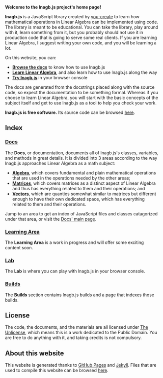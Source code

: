 **Welcome to the lnagb.js project's home page!**

**lnagb.js** is a JavaScript library created by
[you-create](https://github.com/you-create/) to learn how mathematical
operations in Linear Algebra can be implemented using code. The library is meant
to be educational. You can take the library, play around with it, learn
something from it, but you probably should not use it in production code that is
going to serve some real clients. If you are learning Linear Algebra, I suggest
writing your own code, and you will be learning a lot.

On this website, you can:
- [**Browse the docs**](./docs/) to know how to use lnagb.js
- [**Learn Linear Algebra**](./learn/), and also learn how to use lnagb.js along the way
- [**Try lnagb.js**](./lab/) in your browser console

The docs are generated from the docstrings placed along with the source code,
so expect the documentation to be something formal. Whereas if you choose to
learn Linear Algebra, you will start with the basic concepts of the subject
itself and get to use lnagb.js as a tool to help you check your work.

**lnagb.js is free software.** Its source code can be browsed
[here](https://github.com/vecma-org/lnagb.js).

## Index

### [Docs](./docs/)

The **Docs**, or documentation, documents all of lnagb.js's classes, variables,
and methods in great details. It is divided into 3 areas according to the way
lnagb.js approaches Linear Algebra as a math subject:

- [**Algebra**][1], which covers fundamental and plain mathematical operations
  that are used in the operations needed by the other areas;
- [**Matrices**][2], which covers matrices as a distinct aspect of Linear
  Algebra and thus has everything related to them and their operations; and
- [**Vectors**][3], which are quanties somewhat similar to matrices but
  different enough to have their own dedicated space, which has everything
  related to them and their operations.

[1]: docs/algebra
[2]: docs/matrices
[3]: docs/vectors

Jump to an area to get an index of JavaScript files and classes catagorized
under that area, or visit the [Docs' main page](./docs/).

### [Learning Area](./learn/)

The **Learning Area** is a work in progress and will offer some exciting content
soon.

### [Lab](./lab/)

The **Lab** is where you can play with lnagb.js in your browser console.

### [Builds](./builds/)

The **Builds** section contains lnagb.js builds and a page that indexes those
builds.

## License

The code, the documents, and the materials are all licensed under
[The Unlicense](https://unlicense.org/), which means this is a work dedicated to
the Public Domain. You are free to do anything with it, and taking credits is
not compulsory.

## About this website

This website is generated thanks to [GitHub Pages](https://pages.github.com/)
and [Jekyll](https://jekyllrb.com/). Files that are used to compile this website
can be browsed [here](https://github.com/vecma-org/lnagb.js/tree/master/docs).
